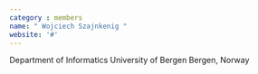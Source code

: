 ```yaml
---
category : members
name: " Wojciech Szajnkenig " 
website: '#'
---
```

Department of Informatics
University of Bergen
Bergen, Norway

